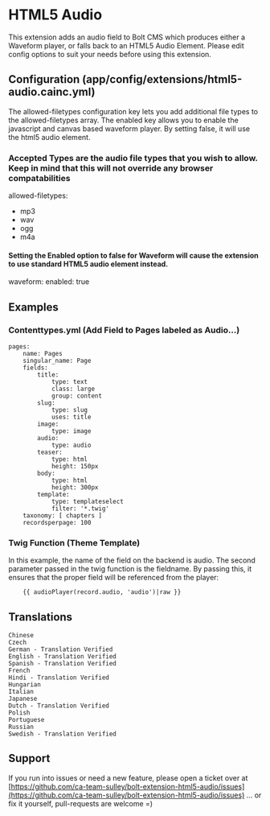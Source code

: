 HTML5 Audio
===========

This extension adds an audio field to Bolt CMS which produces either a Waveform player, or falls back to an HTML5 Audio Element.
Please edit config options to suit your needs before using this extension.

## Configuration (app/config/extensions/html5-audio.cainc.yml)
The allowed-filetypes configuration key lets you add additional file types to the allowed-filetypes array.
The enabled key allows you to enable the javascript and canvas based waveform player. By setting false, it will use the html5 audio element.

### Accepted Types are the audio file types that you wish to allow. Keep in mind that this will not override any browser compatabilities
allowed-filetypes:
  - mp3
  - wav
  - ogg
  - m4a

#### Setting the Enabled option to false for Waveform will cause the extension to use standard HTML5 audio element instead.
waveform:
  enabled: true

## Examples

### Contenttypes.yml (Add Field to Pages labeled as Audio...)

```YML
pages:
    name: Pages
    singular_name: Page
    fields:
        title:
            type: text
            class: large
            group: content
        slug:
            type: slug
            uses: title
        image:
            type: image
        audio:
            type: audio
        teaser:
            type: html
            height: 150px
        body:
            type: html
            height: 300px
        template:
            type: templateselect
            filter: '*.twig'
    taxonomy: [ chapters ]
    recordsperpage: 100
```

### Twig Function (Theme Template)

In this example, the name of the field on the backend is audio. The second parameter passed in the twig function is the fieldname.
By passing this, it ensures that the proper field will be referenced from the player:

```Twig
    {{ audioPlayer(record.audio, 'audio')|raw }}
```

## Translations
    Chinese
    Czech
    German - Translation Verified
    English - Translation Verified
    Spanish - Translation Verified
    French
    Hindi - Translation Verified
    Hungarian
    Italian
    Japanese
    Dutch - Translation Verified
    Polish
    Portuguese
    Russian
    Swedish - Translation Verified

## Support
If you run into issues or need a new feature, please open a ticket over at [https://github.com/ca-team-sulley/bolt-extension-html5-audio/issues](https://github.com/ca-team-sulley/bolt-extension-html5-audio/issues)
... or fix it yourself, pull-requests are welcome =)